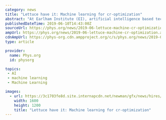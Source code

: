 ```yaml
---
category: news
title: "Lettuce have it: Machine learning for cr-optimization"
abstract: "At Earlham Institute (EI), artificial intelligence based techniques such as machine learning is moving from being merely an exciting premise to having real-life applications, where it's needed most: improving efficiency and precision on the farm."
publishedDateTime: 2019-06-10T14:43:00Z
sourceUrl: https://phys.org/news/2019-06-lettuce-machine-cr-optimization.html
ampUrl: https://phys.org/news/2019-06-lettuce-machine-cr-optimization.amp
cdnAmpUrl: https://phys-org.cdn.ampproject.org/c/s/phys.org/news/2019-06-lettuce-machine-cr-optimization.amp
type: article

provider:
  name: Phys.org
  id: physorg

topics:
 - AI
 - machine learning
 - Machine Learning

images:
  - url: https://3c1703fe8d.site.internapcdn.net/newman/gfx/news/hires/2019/lettucehavei.jpg
    width: 1600
    height: 1200
    title: "Lettuce have it: Machine learning for cr-optimization"
---
```

